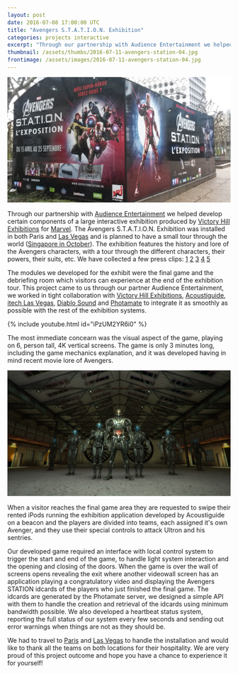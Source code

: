 ```yaml
---
layout: post
date: 2016-07-08 17:00:00 UTC
title: "Avengers S.T.A.T.I.O.N. Exhibition"
categories: projects interactive
excerpt: "Through our partnership with Audience Entertainment we helped develop certain components of a large interactive exhibition produced by Victory Hill Exhibitions for Marvel."
thumbnail: /assets/thumbs/2016-07-11-avengers-station-04.jpg
frontimage: /assets/images/2016-07-11-avengers-station-04.jpg
---
```


![](/assets/images/2016-07-11-avengers-station-04.jpg)

Through our partnership with [Audience Entertainment][1] we helped develop certain components of a large interactive exhibition produced by [Victory Hill Exhibitions][3] for [Marvel][2]. The Avengers S.T.A.T.I.O.N. Exhibition was installed in both Paris and [Las Vegas][7] and is planned to have a small tour through the world ([Singapore in October][8]). The exhibition features the history and lore of the Avengers characters, with a tour through the different characters, their powers, their suits, etc. We have collected a few press clips: [1][4] [2][5] [3][6] [4][9] [5][10]

The modules we developed for the exhibit were the final game and the debriefing room which visitors can experience at the end of the exhibition tour. This project came to us through our partner Audience Entertainment, we worked in tight collaboration with [Victory Hill Exhibitions][3], [Acoustiguide][11], [itech Las Vegas][13], [Diablo Sound][14] and [Photamate][12] to integrate it as smoothly as possible with the rest of the exhibition systems.

{% include youtube.html id="iPzUM2YR6i0" %}

The most immediate concearn was the visual aspect of the game, playing on 6, person tall, 4K vertical screens. The game is only 3 minutes long, including the game mechanics explanation, and it was developed having in mind recent movie lore of Avengers.

![](/assets/images/2016-07-11-avengers-station-01.jpg)

When a visitor reaches the final game area they are requested to swipe their rented iPods running the exhibition application developed by Acoustiguide on a beacon and the players are divided into teams, each assigned it's own Avenger, and they use their special controls to attack Ultron and his sentries.

Our developed game required an interface with local control system to trigger the start and end of the game, to handle light system interaction and the opening and closing of the doors.  When the game is over the wall of screens opens revealing the exit where another videowall screen has an application playing a congratulatory video and displaying the Avengers STATION idcards of the players who just finished the final game. The idcards are generated by the Photamate server, we designed a simple API with them to handle the creation and retrieval of the idcards using minimum bandwidth possible. We also developed a heartbeat status system, reporting the full status of our system every few seconds and sending out error warnings when things are not as they should be.

We had to travel to [Paris][16] and [Las Vegas][15] to handle the installation and would like to thank all the teams on both locations for their hospitality. We are very proud of this project outcome and hope you have a chance to experience it for yourself!

[1]: https://www.audienceentertainment.com/
[2]: http://marvel.com
[3]: http://www.victoryhillexhibitions.com/
[4]: http://www.sortiraparis.com/arts-culture/exposure/articles/104256-the-avengers-station-exhibition-comes-to-paris/lang/en
[5]: http://gizmodo.com/explore-the-science-of-the-avengers-with-this-sneak-pee-1782300625
[6]: http://www.ktnv.com/on-air/interviews/avengers-station-now-open-to-public-at-treasure-island
[7]: http://www.treasureisland.com/shows/69/avengers-station
[8]: http://geekculture.co/marvel-avengers-station-launches-in-singapore-october-2016/
[9]: http://www.usatoday.com/story/entertainment/arts/is-my-geek-showing/2016/06/19/avengers-stton-vegas-newest-treasure/86112302/
[10]: http://news.newsdirectory2.com/visit-to-the-exhibition-marvel-avengers-s-t-a-t-i-o-n/
[11]: http://www.acoustiguide.com/
[12]: http://photamate.com/
[13]: http://itechlasvegas.com/
[14]: http://www.diablosound.com/
[15]: https://www.facebook.com/AvengersStation/?fref=ts
[16]: https://www.facebook.com/avengersstationparis/